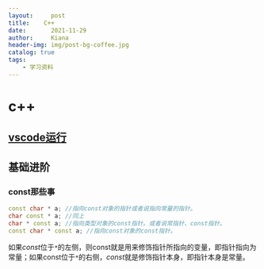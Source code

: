 ```yaml
---
layout:     post
title:    C++
date:       2021-11-29
author:     Kiana
header-img: img/post-bg-coffee.jpg
catalog: true
tags:
    - 学习资料
---
```

# c++

## [vscode运行](https://zhuanlan.zhihu.com/p/394595507)

## 基础进阶

### const那些事

```c++
const char * a; //指向const对象的指针或者说指向常量的指针。
char const * a; //同上
char * const a; //指向类型对象的const指针。或者说常指针、const指针。
const char * const a; //指向const对象的const指针。
```

如果*const*位于`*`的左侧，则const就是用来修饰指针所指向的变量，即指针指向为常量；如果const位于`*`的右侧，*const*就是修饰指针本身，即指针本身是常量。

